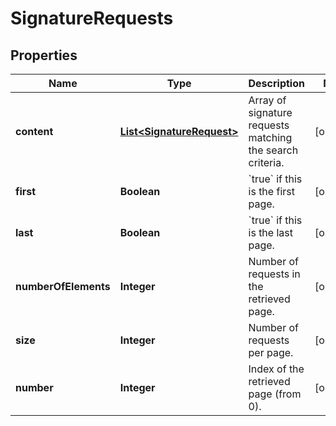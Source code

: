 
# SignatureRequests

## Properties
Name | Type | Description | Notes
------------ | ------------- | ------------- | -------------
**content** | [**List&lt;SignatureRequest&gt;**](SignatureRequest.md) | Array of signature requests matching the search criteria.  |  [optional]
**first** | **Boolean** | &#x60;true&#x60; if this is the first page.  |  [optional]
**last** | **Boolean** | &#x60;true&#x60; if this is the last page.  |  [optional]
**numberOfElements** | **Integer** | Number of requests in the retrieved page.  |  [optional]
**size** | **Integer** | Number of requests per page.  |  [optional]
**number** | **Integer** | Index of the retrieved page (from 0).  |  [optional]



